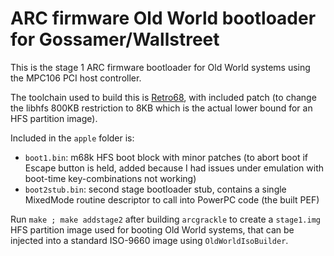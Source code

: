 # ARC firmware Old World bootloader for Gossamer/Wallstreet

This is the stage 1 ARC firmware bootloader for Old World systems using the MPC106 PCI host controller.

The toolchain used to build this is [Retro68](https://github.com/autc04/Retro68), with included patch (to change the libhfs 800KB restriction to 8KB which is the actual lower bound for an HFS partition image).

Included in the `apple` folder is:
- `boot1.bin`: m68k HFS boot block with minor patches (to abort boot if Escape button is held, added because I had issues under emulation with boot-time key-combinations not working)
- `boot2stub.bin`: second stage bootloader stub, contains a single MixedMode routine descriptor to call into PowerPC code (the built PEF)

Run `make ; make addstage2` after building `arcgrackle` to create a `stage1.img` HFS partition image used for booting Old World systems, that can be injected into a standard ISO-9660 image using `OldWorldIsoBuilder`.
